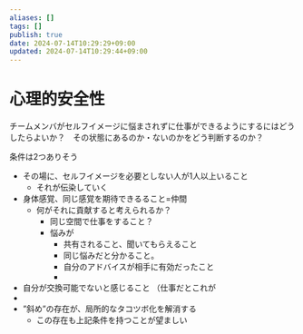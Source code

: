 ```yaml
---
aliases: []
tags: []
publish: true
date: 2024-07-14T10:29:29+09:00
updated: 2024-07-14T10:29:44+09:00
---
```


# 心理的安全性
チームメンバがセルフイメージに悩まされずに仕事ができるようにするにはどうしたらよいか？　その状態にあるのか・ないのかをどう判断するのか？

条件は2つありそう
- その場に、セルフイメージを必要としない人が1人以上いること
	- それが伝染していく
- 身体感覚、同じ感覚を期待できるること=仲間
	- 何がそれに貢献すると考えられるか？
		- 同じ空間で仕事をすること？
		- 悩みが
			- 共有されること、聞いてもらえること
			- 同じ悩みだと分かること。
			- 自分のアドバイスが相手に有効だったこと
			- 
- 自分が交換可能でないと感じること （仕事だとこれが
- 
- ”斜め”の存在が、局所的なタコツボ化を解消する
	- この存在も上記条件を持つことが望ましい